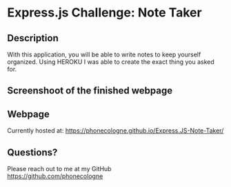 # Express.js Challenge: Note Taker

## Description
With this application, you will be able to write notes to keep yourself organized. Using HEROKU I was able to create the exact thing you asked for.

## Screenshoot of the finished webpage

## Webpage
Currently hosted at: https://phonecologne.github.io/Express.JS-Note-Taker/

## Questions?
Please reach out to me at my GitHub <br>
https://github.com/phonecologne
